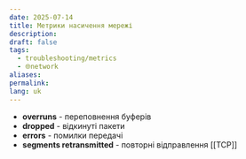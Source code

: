 ```yaml
---
date: 2025-07-14
title: Метрики насичення мережі
description: 
draft: false
tags:
  - troubleshooting/metrics
  - 🌐network
aliases: 
permalink: 
lang: uk
---
```


- **overruns** - переповнення буферів
- **dropped** - відкинуті пакети
- **errors** - помилки передачі
- **segments retransmitted** - повторні відправлення [[TCP]]
